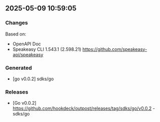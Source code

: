 

## 2025-05-09 10:59:05
### Changes
Based on:
- OpenAPI Doc  
- Speakeasy CLI 1.543.1 (2.598.21) https://github.com/speakeasy-api/speakeasy
### Generated
- [go v0.0.2] sdks/go
### Releases
- [Go v0.0.2] https://github.com/hookdeck/outpost/releases/tag/sdks/go/v0.0.2 - sdks/go